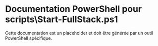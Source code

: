 # Documentation PowerShell pour scripts\Start-FullStack.ps1

Cette documentation est un placeholder et doit être générée par un outil PowerShell spécifique.

